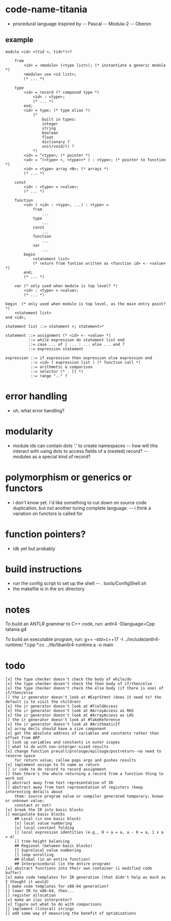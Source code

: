 # code-name-titania
- procedural language inspired by 
-- Pascal
-- Modula-2
-- Oberon

## example

    module <id> <(tid <, tid>*)>?
        
        from 
            <id> = <module> (<type list>); (* instantiate a generic module *)
            <module> use <id list>;
            (* ... *)

        type
            <id> = record (* compound type *)
                <id> : <type>;
                (* ... *)
            end;
            <id> = type; (* type alias *)
                (* 
                    built in types:
                    integer
                    string
                    boolean
                    float
                    dictionary ?
                    unit/void/() ?
                *)
            <id> = ^<type>; (* pointer *)
            <id> = ^(<type> <, <type>>* ) : <type>; (* pointer to function *)
            <id> = <type> array <N>; (* arrays *)
            (* ... *)
    
        const
            <id> : <type> = <value>;
            (* ... *)
    
        function
            <id> ( <id> : <type>, ...) : <type> =
                from
                    ...
                type
                    ...
                const
                    ...
                function
                    ...
                var
                    ...
            begin
                <statement list>
                (* return from funtion written as <function id> <- <value> *)
            end;
            (* ... *)
    
        var (* only used when module is top level? *)
            <id> : <type> = <value>;
            (* ... *)
    
    begin  (* only used when module is top level, as the main entry point? *)
        <statement list>
    end <id>;

    statement list ::= statement <; statement>*

    statement ::= assignment (* <id> <- <value> *)
              ::= while expression do statement list end
              ::= case ... of | ... : ... else ... end ?
              ::= expression statement

    expression ::= if expression then expression else expression end
               ::= <id> ( expression list ) (* function call *)
               ::= arithmetic & comparison
               ::= selector (* . [] *) 
               ::= range ".." ?

# error handling
- uh, what error handling?

# modularity
- module ids can contain dots '.' to create namespaces
-- how will this interact with using dots to access fields of a (nested) record?
-- modules as a special kind of record?

# polymorphism or generics or functors
- i don't know yet.  i'd like something to cut down on source code duplication, but not
another turing complete language.
-- i think a variation on functors is called for

# function pointers?
- idk yet but probably

# build instructions
- run the config script to set up the shell
-- . tools/ConfigShell.sh
- the makefile is in the src directory

# notes
To build an ANTLR grammar to C++ code, run:
   antlr4 -Dlanguage=Cpp tatania.g4

To build an executable program, run:
    g++ -std=c++17 -I ../include/antlr4-runtime/ \*.cpp \*.cc ../lib/libantlr4-runtime.a -o main

# todo
    [x] the type checker doesn't check the body of while/do
    [x] the type checker dosen't check the then body of if/then/else
    [x] the type checker doesn't check the else body (if there is one) of if/then/else
    [] the ir generator doesn't look at #ExprStmnt (does it need to? the default is to visit the children)
    [x] the ir generator doesn't look at #FieldAccess
    [x] the ir generator doesn't look at #ArrayAccess as RHS
    [x] the ir generator doesn't look at #ArrayAccess as LHS
    [] the ir generator doesn't look at #TakeReference
    [x] the ir generator doesn't look at #ArithmaticIf
    [x] array decls should have a size component
    [x] get the absolute address of variables and constants rather than offset from ARP
    [] look up variables and constants in outer scopes
    [] what to do with non-interger-sized results
    [x] change function precall/prolouge/epilouge/postreturn--no need to reserve space
        for return value; callee pops args and pushes results
    [x] implement assign to fn name as return
    [] ir code to do record to record assignment
    [] then there's the whole returning a record from a function thing to work out
    [] abstract away from text representation of IR
    [] abstract away from text representation of registers (keep interesting details about
        them: source program value or compiler generated temporary; known or unknown value;
        constant or not)
    [x] break the IR into basic blocks
    [] manipulate basic blocks
        ## Local (in one basic block)
        [x] local value numbering
        [x] local constant folding
        [] local expression identities (e.g., 0 + a = a, a - 0 = a, 1 x a = a)
        [] tree-height balancing
        ## Regional (between basic blocks)
        [] Suprelocal value numbering
        [] loop unrolling
        ## Global (in an entire function)
        ## Interprocedural (in the entire program)
    [x] abstract functions into their own container (i modified code buffer)
    [x] make code templates for IR generation (that didn't help as much as I thought it would)
    [] make code templates for x86-64 generation?
    [] lower IR to x86-64, then...
    [] register allocation
    [x] make an iloc interpreter?
    [x] figure out what to do with comparisons
    [] implement (literal) strings
    [] add some way of measuring the benefit of optimizations